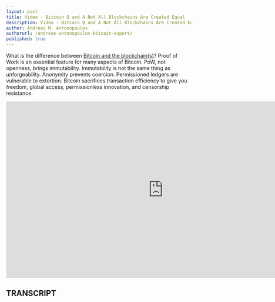 ```yaml
---
layout: post
title: Video - Bitcoin Q and A Not All Blockchains Are Created Equal
description: Video - Bitcoin Q and A Not All Blockchains Are Created Equal
author: Andreas M. Antonopoulos
authorurl: /andreas-antonopoulos-bitcoin-expert/
published: true
---
```


<p>What is the difference between <a href="/bitcoin-scams-how-stay-safe/">Bitcoin and the blockchain(s)</a>? Proof of Work is an essential feature for many aspects of Bitcoin. PoW, not openness, brings immutability. Immutability is not the same thing as unforgeability. Anonymity prevents coercion. Permissioned ledgers are vulnerable to extortion. Bitcoin sacrifices transaction efficiency to give you freedom, global access, permissionless innovation, and censorship resistance.</p>

<center><iframe width="854" height="480" src="https://www.youtube.com/embed/7iTSczvA-4w?list=PLPQwGV1aLnTsHvzevl9BAUlfsfwFfU7aP" frameborder="0" allowfullscreen></iframe></center>

<h2>TRANSCRIPT</h2>

